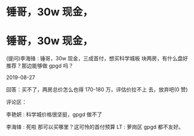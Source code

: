 # 锤哥，30w 现金，

# 锤哥，30w 现金，

(提问)李海锋 : 锤哥，30w 现金，三成首付，想买科学城板 块两房，有什么盘好推荐？那边能够做 gpgd 吗？

2019-08-27

回答：买不了，两房总价怎么也得 170-180 万，评估价拉不上 去，放弃吧(0 赞)

评论区：

李艳妍 : 科学城价格很坚挺，gpgd 做不了

李海锋 : 死啦 那可以买哪里？这可怜的首付预算 LT : 萝岗区 gpgd 都不友好。